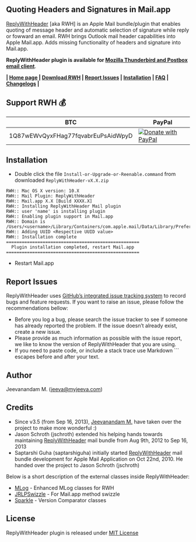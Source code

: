 Quoting Headers and Signatures in Mail.app
------------------------------------------

[ReplyWithHeader][2] [aka RWH] is an Apple Mail bundle/plugin that enables quoting of message header and automatic selection of signature while reply or fowward an email. RWH brings Outlook mail header capabilities into Apple Mail.app. Adds missing functionality of headers and signature into Mail.app.

**ReplyWithHeader plugin is available for [Mozilla Thunderbird and Postbox email client][11]**.

**|  [Home page][2]  |  [Download RWH][5]  |  [Report Issues][8]  |  [Installation][9]  |  [FAQ][7]  |  [Changelogs][10]  |**

Support RWH :moneybag:
----------------

BTC | PayPal 
--- | ---
1Q87wEWvQyxFHag77fqvabrEuPsAidWpyD | [![Donate with PayPal](https://www.paypalobjects.com/webstatic/en_US/btn/btn_donate_pp_142x27.png)](https://www.paypal.com/cgi-bin/webscr?cmd=_donations&amp;business=QWMZG74FW4QYC&amp;lc=US&amp;item_name=Jeevanandam%20M%2e&amp;item_number=ReplyWithHeader&amp;currency_code=USD&amp;bn=PP%2dDonationsBF%3abtn_donateCC_LG%2egif%3aNonHosted)

Installation
------------

* Double click the file `Install-or-Upgrade-or-Reenable.command` from downloaded `ReplyWithHeader-vX.X.zip`
<pre><code>RWH:: Mac OS X version: 10.X
RWH:: Mail Plugin: ReplyWithHeader
RWH:: Mail.app X.X [Build XXXX.X]
RWH:: Installing ReplyWithHeader Mail plugin
RWH:: user 'name' is installing plugin
RWH:: Enabling plugin support in Mail.app
RWH:: Domain is /Users/&lt;username>/Library/Containers/com.apple.mail/Data/Library/Preferences/com.apple.mail.plist
RWH:: Adding UUID &lt;Respective UUID value>
RWH:: Installation complete
===================================================
  Plugin installation completed, restart Mail.app  
===================================================</code></pre>
* Restart Mail.app

Report Issues
-------------
ReplyWithHeader uses [GitHub’s integrated issue tracking system][3] to record bugs and feature requests. If you want to raise an issue, please follow the recommendations bellow:

* Before you log a bug, please search the issue tracker to see if someone has already reported the problem. If the issue doesn’t already exist, create a new issue.
* Please provide as much information as possible with the issue report, we like to know the version of ReplyWithHeader that you are using.
* If you need to paste code, or include a stack trace use Markdown ``` escapes before and after your text.

Author
------
Jeevanandam M. (jeeva@myjeeva.com)

Credits
-------
* Since v3.5 (from Sep 16, 2013), [Jeevanandam M.][6] have taken over the project to make more wonderful :)
* Jason Schroth (jschroth) extended his helping hands towards maintaining [ReplyWithHeader][2] mail bundle from Aug 9th, 2012 to Sep 16, 2013
* Saptarshi Guha (saptarshiguha) initially started [ReplyWithHeader][2] mail bundle development for Apple Mail Application on Oct 22nd, 2010. He handed over the project to Jason Schroth (jschroth)
 
Below is a short description of the external classes inside ReplyWithHeader:
* [MLog][12] - Enhanced MLog classes for RWH
* [JRLPSwizzle][13] - For Mail.app method swizzle
* [Sparkle][14] - Version Comparator classes

License
-------
ReplyWithHeader plugin is released under [MIT License](LICENSE)


[1]: http://myjeeva.com
[2]: http://myjeeva.com/replywithheader
[3]: https://github.com/jeevatkm/ReplyWithHeader/issues
[4]: https://github.com/jeevatkm/ReplyWithHeader/blob/master/ReplyWithHeader/LICENSE.txt
[5]: https://www.macupdate.com/app/mac/49256/replywithheader
[6]: https://github.com/jeevatkm
[7]: http://myjeeva.com/replywithheader#faq
[8]: #report-issues
[9]: #installation
[10]: http://myjeeva.com/replywithheader-change-log.html
[11]: http://myjeeva.com/replywithheader-mozilla
[12]: http://borkware.com/rants/agentm/mlog/
[13]: http://rentzsch.com
[14]: https://github.com/sparkle-project/Sparkle
